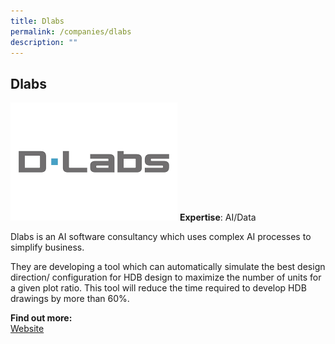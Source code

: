 ```yaml
---
title: Dlabs
permalink: /companies/dlabs
description: ""
---
```

## Dlabs

![Alt text for image on Isomer site](/images/dlabs.jpeg)
**Expertise**: AI/Data

Dlabs is an AI software consultancy which uses complex AI processes to simplify business.

They are developing a tool which can automatically simulate the best design direction/ configuration for HDB design to maximize the number of units for a given plot ratio. This tool will reduce the time required to develop HDB drawings by more than 60%.



**Find out more:** \
[Website](https://dlabs.sg/)